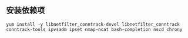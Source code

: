 ## 安装依赖项

```shell
yum install -y libnetfilter_conntrack-devel libnetfilter_conntrack conntrack-tools ipvsadm ipset nmap-ncat bash-completion nscd chrony
```

